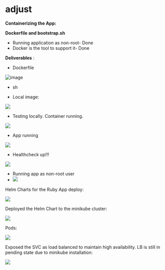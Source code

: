 # adjust
**Containerizing the App:**

**Dockerfile and bootstrap.sh**

- Running application as non-root- Done
- Docker is the tool to support it- Done

**Deliverables** :

- Dockerfile

![image](https://user-images.githubusercontent.com/55613494/118780217-7103f280-b8a9-11eb-8535-74063b56cf6d.png)

- sh



- Local image:

![](RackMultipart20210519-4-17l5222_html_5113372dc6287a39.png)

- Testing locally. Container running.

![](RackMultipart20210519-4-17l5222_html_ec71039cdb0e2f58.png)

- App running

![](RackMultipart20210519-4-17l5222_html_92cf2c54e19b8b58.png)

- Healthcheck up!!!

![](RackMultipart20210519-4-17l5222_html_e05f4831836053e3.png)

- Running app as non-root user
- ![](RackMultipart20210519-4-17l5222_html_c83c7595c0d8edf8.png)

Helm Charts for the Ruby App deploy:

![](RackMultipart20210519-4-17l5222_html_1d130078bc343e51.png)

Deployed the Helm Chart to the minikube cluster:

![](RackMultipart20210519-4-17l5222_html_5a682469dbd51f1b.png)

Pods:

![](RackMultipart20210519-4-17l5222_html_f50e1c0ce45f2230.png)

Exposed the SVC as load balanced to maintain high availability. LB is still in pending state due to minikube installation:

![](RackMultipart20210519-4-17l5222_html_761a7670dba1b8af.png)

